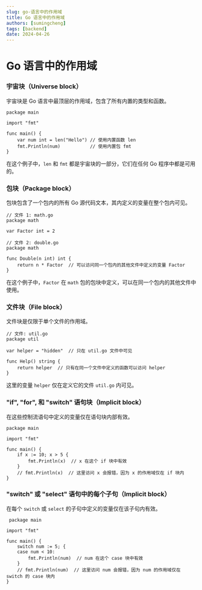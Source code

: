 ```yaml
---
slug: go-语言中的作用域
title: Go 语言中的作用域
authors: [sumingcheng]
tags: [backend]
date: 2024-04-26
---
```


# Go 语言中的作用域



 

### 宇宙块（Universe block）  

宇宙块是 Go 语言中最顶层的作用域，包含了所有内置的类型和函数。

```
package main
​
import "fmt"
​
func main() {
    var num int = len("Hello") // 使用内置函数 len
    fmt.Println(num)           // 使用内置包 fmt
}

```

在这个例子中，`len` 和 `fmt` 都是宇宙块的一部分，它们在任何 Go 程序中都是可用的。

### 包块（Package block）  

包块包含了一个包内的所有 Go 源代码文本，其内定义的变量在整个包内可见。

```
// 文件 1: math.go
package math
​
var Factor int = 2
​
// 文件 2: double.go
package math
​
func Double(n int) int {
    return n * Factor  // 可以访问同一个包内的其他文件中定义的变量 Factor
}

```

在这个例子中，`Factor` 在 `math` 包的包块中定义，可以在同一个包内的其他文件中使用。

### 文件块（File block）  

文件块是仅限于单个文件的作用域。

```
// 文件: util.go
package util
​
var helper = "hidden"  // 只在 util.go 文件中可见
​
func Help() string {
    return helper  // 只有在同一个文件中定义的函数可以访问 helper
}

```

这里的变量 `helper` 仅在定义它的文件 `util.go` 内可见。

### "if", "for", 和 "switch" 语句块（Implicit block）  

在这些控制流语句中定义的变量仅在语句块内部有效。

```
package main
​
import "fmt"
​
func main() {
    if x := 10; x > 5 {
        fmt.Println(x)  // x 在这个 if 块中有效
    }
    // fmt.Println(x)  // 这里访问 x 会报错，因为 x 的作用域仅在 if 块内
}

```
### "switch" 或 "select" 语句中的每个子句（Implicit block）  

在每个 `switch` 或 `select` 的子句中定义的变量仅在该子句内有效。

```
 package main
​
import "fmt"
​
func main() {
    switch num := 5; {
    case num < 10:
        fmt.Println(num)  // num 在这个 case 块中有效
    }
    // fmt.Println(num)  // 这里访问 num 会报错，因为 num 的作用域仅在 switch 的 case 块内
}

```
